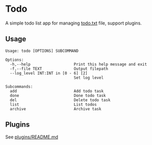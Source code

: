 # Todo

A simple todo list app for managing [todo.txt](https://github.com/todotxt/todo.txt) file, support plugins.

## Usage

```
Usage: todo [OPTIONS] SUBCOMMAND

Options:
  -h,--help                   Print this help message and exit
  -f,--file TEXT              Output filepath
  --log_level INT:INT in [0 - 6] [2] 
                              Set log level

Subcommands:
  add                         Add todo task
  done                        Done todo task
  del                         Delete todo task
  list                        List todos
  archive                     Archive task
```

## Plugins

See [plugins/README.md](plugins/README.md)